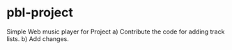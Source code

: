 # pbl-project
Simple Web music player for Project
     a) Contribute the code for adding track lists.
     b) Add changes.
